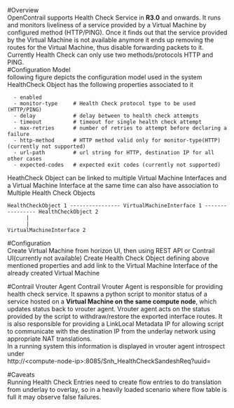#Overview  
OpenContrail supports Health Check Service in **R3.0** and onwards. It runs and monitors liveliness of a service provided by a Virtual Machine by configured method (HTTP/PING). Once it finds out that the service provided by the Virtual Machine is not available anymore it ends up removing the routes for the Virtual Machine, thus disable forwarding packets to it.  
Currently Health Check can only use two methods/protocols HTTP and PING.  
#Configuration Model  
following figure depicts the configuration model used in the system  
HealthCheck Object has the following properties associated to it  
>  
      - enabled            
      - monitor-type     # Health Check protocol type to be used (HTTP/PING)  
      - delay            # delay between to health check attempts  
      - timeout          # timeout for single health check attempt  
      - max-retries      # number of retries to attempt before declaring a failure  
      - http-method      # HTTP method valid only for monitor-type(HTTP) (currently not supported)  
      - url-path         # url string for HTTP, destination IP for all other cases    
      - expected-codes   # expected exit codes (currently not supported)  
>  
  
HeathCheck Object can be linked to multiple Virtual Machine Interfaces and a Virtual Machine Interface at the same time can also have association to Multiple Health Check Objects  
>  
    HealthCheckObject 1 ---------------- VirtualMachineInterface 1 ---------------- HealthCheckObject 2   
          |  
          |  
    VirtualMachineInterface 2 
>  
  
#Configuration  
Create Virtual Machine from horizon UI, then using REST API or Contrail UI(currently not available) Create Health Check Object defining above mentioned properties and add link to the Virtual Machine Interface of the already created Virtual Machine  
  
#Contrail Vrouter Agent
Contrail Vrouter Agent is responsible for providing health check service. It spawns a python script to monitor status of a service hosted on a **Virtual Machine on the same compute node**, which updates status back to vrouter agent. Vrouter agent acts on the status provided by the script to withdraw/restore the exported interface routes. It is also responsible for providing a LinkLocal Metadata IP for allowing script to communicate with the destination IP from the underlay network using appropriate NAT translations.  
In a running system this information is displayed in vrouter agent introspect under  
http://\<compute-node-ip\>:8085/Snh_HealthCheckSandeshReq?uuid=  
  
#Caveats  
Running Health Check Entries need to create flow entries to do translation from underlay to overlay, so in a heavily loaded scenario where flow table is full it may observe false failures.  
  